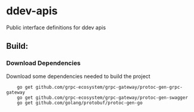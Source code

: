 # ddev-apis

Public interface definitions for ddev apis

## Build:

### Download Dependencies

Download some dependencies needed to build the project
```
    go get github.com/grpc-ecosystem/grpc-gateway/protoc-gen-grpc-gateway
    go get github.com/grpc-ecosystem/grpc-gateway/protoc-gen-swagger
    go get github.com/golang/protobuf/protoc-gen-go
```
